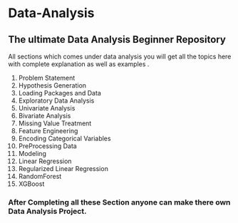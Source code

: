 # Data-Analysis

## The ultimate Data Analysis Beginner Repository 

All sections which comes under data analysis 
you will get all the topics here with complete explanation as well as examples .

1) Problem Statement      
2) Hypothesis Generation
3) Loading Packages and Data
4) Exploratory Data Analysis
5) Univariate Analysis
6) Bivariate Analysis
7) Missing Value Treatment
8) Feature Engineering
9) Encoding Categorical Variables
10) PreProcessing Data
11) Modeling
12) Linear Regression
13) Regularized Linear Regression
14) RandomForest
15) XGBoost

### After Completing all these Section anyone can make there own Data Analysis Project.
